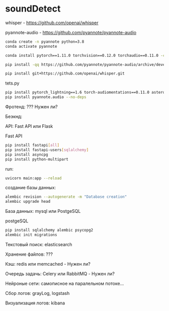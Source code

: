 # soundDetect

whisper - https://github.com/openai/whisper

pyannote-audio - https://github.com/pyannote/pyannote-audio

```bash
conda create -n pyannote python=3.8
conda activate pyannote

conda install pytorch==1.11.0 torchvision==0.12.0 torchaudio==0.11.0 -c pytorch

pip install -qq https://github.com/pyannote/pyannote-audio/archive/develop.zip

pip install git+https://github.com/openai/whisper.git 
```

tets.py

```bash
pip install pytorch_lightning==1.6 torch-audiomentations==0.11.0 asteroid-filterbanks==0.4 pyannote.metrics==3.2 pyannote.pipeline==2.3 speechbrain torchaudio==2.0.0 torch==2.0.0 hmmlearn==0.2.6
pip install pyannote.audio --no-deps
```



Фротенд: ??? Нужен ли?

Беэкнд:

API: Fast API или Flask

Fast API

```bash
pip install fastapi[all]
pip install fastapi-users[sqlalchemy]
pip install asyncpg
pip install python-multipart

```

run:

```bash
uvicorn main:app --reload
```

создание базы данных:

```bash
alembic revision --autogenerate -m "Database creation"
alembic upgrade head

```

База данных: mysql или PostgeSQL

postgeSQL

```bash
pip install sqlalchemy alembic psycopg2
alembic init migrations
```

Текстовый поиск: elasticsearch

Хранение файлов: ???

Кэш: redis или memcached  -  Нужен ли?

Очередь задачь: Celery или RabbitMQ - Нужен ли?

Нейроные сети: самописное на паралельном потоке...

Сбор логов: grayLog, logstash

Визуализация логов: kibana
